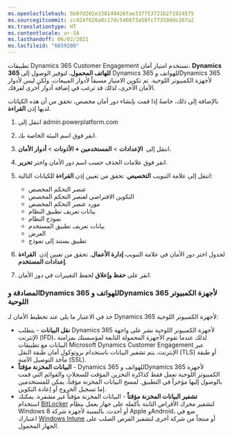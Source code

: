 ```yaml
---
ms.openlocfilehash: 5b07d202e330149426fae337753721b271924575
ms.sourcegitcommit: cc424f626a0c17dc540873a58fc77359ddc267a2
ms.translationtype: HT
ms.contentlocale: ar-SA
ms.lasthandoff: 06/02/2021
ms.locfileid: "6659280"
---
```

تطبيقات Dynamics 365 Customer Engagement تستخدم امتياز أمان، **Dynamics 365 للهاتف المحمول**، لتوفير الوصول إلى Dynamics 365 للهواتف وDynamics 365 لأجهزة الكمبيوتر اللوحية. تم تكوين الامتياز مسبقاً لأدوار المبيعات، ولكن ليس لأدوار الأمان الأخرى، لذلك قد ترغب في إضافة أدوار أخرى لفرقك.

بالإضافة إلى ذلك، خاصةً إذا قمت بإنشاء دور أمان مخصص، تحقق من أن هذه الكيانات لديها إذن **القراءة**.

1. انتقل إلى admin.powerplatform.com
2. انقر فوق اسم البيئة الخاصة بك.
2. انتقل إلى  **الإعدادات** > **المستخدمين + الأذونات** > **أدوار الأمان**.
2. انقر فوق علامات الحذف حسب اسم دور الأمان واختر **تحرير**.
3. انتقل إلى علامة التبويب **التخصيص**. تحقق من تعيين إذن **القراءة** للكيانات التالية:
    - عنصر التحكم المخصص
    - التكوين الافتراضي لعنصر التحكم المخصص
    - مورد عنصر التحكم المخصص
    - بيانات تعريف تطبيق النظام
    - نموذج النظام
    - بيانات تعريف تطبيق المستخدم
    - العرض
    - تطبيق يستند إلى نموذج

1. اختر دور الأمان في علامة التبويب **إدارة الأعمال**. تحقق من تعيين إذن  **القراءة‏‎** لجدول **إعدادات المستخدم**.
2. انقر على **حفظ وإعلاق** لحفظ التغييرات في دور الأمان.

### <a name="authentication-and-dynamics-365-for-phones-and-dynamics-365-for-tablets"></a>المصادقة وDynamics 365 للهواتف وDynamics 365 لأجهزة الكمبيوتر اللوحية

خذ في الاعتبار ما يلي عند تخطيط الأمان لـ Dynamics 365 لأجهزة الكمبيوتر اللوحية:
- **نقل البيانات** - يتطلب Dynamics 365 لأجهزة الكمبيوتر اللوحية نشر على واجهة الإنترنت (IFD)، لذلك عندما تقوم الأجهزة المحمولة التابعة لمؤسستك بمزامنة البيانات مع تطبيقات Microsoft Dynamics Customer Engagement عبر الإنترنت، يتم تشفير البيانات باستخدام بروتوكول أمان طبقة النقل (TLS) أو طبقة مآخذ التوصيل الآمنة (SSL).
- **البيانات المخزنة مؤقتاً** - Dynamics 365 للهواتف وDynamics 365 لأجهزة الكمبيوتر اللوحية تعمل فقط كذاكرة التخزين المؤقت للسجلات والقوائم التي قمت بالوصول إليها مؤخراً في التطبيق. لمسح البيانات المخزنة مؤقتاً، يمكن للمستخدمين إما تسجيل الخروج أو إعادة التكوين.
- **تشفير البيانات المخزنة مؤقتاً** - البيانات المخزنة مؤقتاً غير مشفرة. يمكنك استخدام [BitLocker](https://technet.microsoft.com/library/hh831713.aspx) لتشفير محرك الأقراص الثابتة بأكمله على جهاز يعمل بنظام Windows 8 أو أحدث. بالنسبة لأجهزة شركة Apple وAndroid، ضع في اعتبارك [Windows Intune](https://go.microsoft.com/fwlink/p/?LinkID=394174) أو منتجاً من شركة أخرى لتشفير القرص الصلب على الجهاز المحمول.
